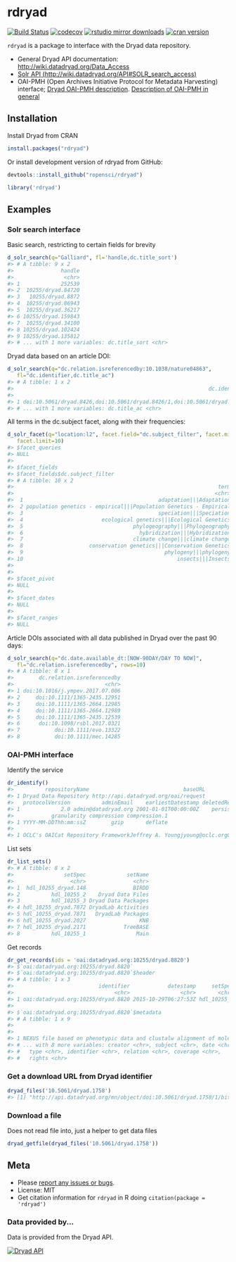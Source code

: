 rdryad
======



[![Build Status](https://travis-ci.org/ropensci/rdryad.svg?branch=master)](https://travis-ci.org/ropensci/rdryad)
[![codecov](https://codecov.io/gh/ropensci/rdryad/branch/master/graph/badge.svg)](https://codecov.io/gh/ropensci/rdryad)
[![rstudio mirror downloads](https://cranlogs.r-pkg.org/badges/rdryad)](https://github.com/metacran/cranlogs.app)
[![cran version](https://www.r-pkg.org/badges/version/rdryad)](https://cran.r-project.org/package=rdryad)

`rdryad` is a package to interface with the Dryad data repository.

* General Dryad API documentation: http://wiki.datadryad.org/Data_Access
* [Solr API (http://wiki.datadryad.org/API#SOLR_search_access)](http://wiki.datadryad.org/API#SOLR_search_access)
* OAI-PMH (Open Archives Initiative Protocol for Metadata Harvesting) interface; [Dryad OAI-PMH description](http://wiki.datadryad.org/API#OAI-PMH). [Description of OAI-PMH in general](http://en.wikipedia.org/wiki/Open_Archives_Initiative_Protocol_for_Metadata_Harvesting)

## Installation

Install Dryad from CRAN


```r
install.packages("rdryad")
```

Or install development version of rdryad from GitHub:


```r
devtools::install_github("ropensci/rdryad")
```


```r
library('rdryad')
```

## Examples

### Solr search interface

Basic search, restricting to certain fields for brevity


```r
d_solr_search(q="Galliard", fl='handle,dc.title_sort')
#> # A tibble: 9 x 2
#>               handle
#>                <chr>
#> 1             252539
#> 2  10255/dryad.84720
#> 3   10255/dryad.8872
#> 4  10255/dryad.86943
#> 5  10255/dryad.36217
#> 6 10255/dryad.159843
#> 7  10255/dryad.34100
#> 8 10255/dryad.102424
#> 9 10255/dryad.135812
#> # ... with 1 more variables: dc.title_sort <chr>
```

Dryad data based on an article DOI:


```r
d_solr_search(q="dc.relation.isreferencedby:10.1038/nature04863",
   fl="dc.identifier,dc.title_ac")
#> # A tibble: 1 x 2
#>                                                              dc.identifier
#>                                                                      <chr>
#> 1 doi:10.5061/dryad.8426,doi:10.5061/dryad.8426/1,doi:10.5061/dryad.8426/2
#> # ... with 1 more variables: dc.title_ac <chr>
```

All terms in the dc.subject facet, along with their frequencies:


```r
d_solr_facet(q="location:l2", facet.field="dc.subject_filter", facet.minCount=1,
   facet.limit=10)
#> $facet_queries
#> NULL
#>
#> $facet_fields
#> $facet_fields$dc.subject_filter
#> # A tibble: 10 x 2
#>                                                                 term value
#>                                                                <chr> <chr>
#>  1                                           adaptation|||Adaptation   745
#>  2 population genetics - empirical|||Population Genetics - Empirical   566
#>  3                                           speciation|||Speciation   459
#>  4                         ecological genetics|||Ecological Genetics   380
#>  5                                   phylogeography|||Phylogeography   361
#>  6                                     hybridization|||Hybridization   320
#>  7                                   climate change|||climate change   317
#>  8                     conservation genetics|||Conservation Genetics   286
#>  9                                             phylogeny|||phylogeny   277
#> 10                                                 insects|||Insects   276
#>
#>
#> $facet_pivot
#> NULL
#>
#> $facet_dates
#> NULL
#>
#> $facet_ranges
#> NULL
```

Article DOIs associated with all data published in Dryad over the past 90 days:


```r
d_solr_search(q="dc.date.available_dt:[NOW-90DAY/DAY TO NOW]",
   fl="dc.relation.isreferencedby", rows=10)
#> # A tibble: 8 x 1
#>        dc.relation.isreferencedby
#>                             <chr>
#> 1 doi:10.1016/j.ympev.2017.07.006
#> 2     doi:10.1111/1365-2435.12951
#> 3     doi:10.1111/1365-2664.12985
#> 4     doi:10.1111/1365-2664.12989
#> 5     doi:10.1111/1365-2435.12539
#> 6      doi:10.1098/rsbl.2017.0321
#> 7           doi:10.1111/evo.13322
#> 8           doi:10.1111/mec.14285
```

### OAI-PMH interface

Identify the service


```r
dr_identify()
#>          repositoryName                              baseURL
#> 1 Dryad Data Repository http://api.datadryad.org/oai/request
#>   protocolVersion          adminEmail    earliestDatestamp deletedRecord
#> 1             2.0 admin@datadryad.org 2001-01-01T00:00:00Z    persistent
#>            granularity compression compression.1
#> 1 YYYY-MM-DDThh:mm:ssZ        gzip       deflate
#>                                                                                                                                                                 description
#> 1 OCLC's OAICat Repository FrameworkJeffrey A. Youngjyoung@oclc.orgOCLC1.5.48http://alcme.oclc.org/oaicat/oaicat_icon.gifhttp://www.oclc.org/research/software/oai/cat.shtm
```

List sets


```r
dr_list_sets()
#> # A tibble: 8 x 2
#>                setSpec             setName
#>                  <chr>               <chr>
#> 1  hdl_10255_dryad.148               BIRDD
#> 2          hdl_10255_2    Dryad Data Files
#> 3          hdl_10255_3 Dryad Data Packages
#> 4 hdl_10255_dryad.7872 DryadLab Activities
#> 5 hdl_10255_dryad.7871   DryadLab Packages
#> 6 hdl_10255_dryad.2027                 KNB
#> 7 hdl_10255_dryad.2171            TreeBASE
#> 8          hdl_10255_1                Main
```

Get records


```r
dr_get_records(ids = 'oai:datadryad.org:10255/dryad.8820')
#> $`oai:datadryad.org:10255/dryad.8820`
#> $`oai:datadryad.org:10255/dryad.8820`$header
#> # A tibble: 1 x 3
#>                           identifier            datestamp     setSpec
#>                                <chr>                <chr>       <chr>
#> 1 oai:datadryad.org:10255/dryad.8820 2015-10-29T06:27:53Z hdl_10255_2
#>
#> $`oai:datadryad.org:10255/dryad.8820`$metadata
#> # A tibble: 1 x 9
#>                                                                         title
#>                                                                         <chr>
#> 1 NEXUS file based on phenotypic data and clustalw alignment of molecular dat
#> # ... with 8 more variables: creator <chr>, subject <chr>, date <chr>,
#> #   type <chr>, identifier <chr>, relation <chr>, coverage <chr>,
#> #   rights <chr>
```

### Get a download URL from Dryad identifier


```r
dryad_files('10.5061/dryad.1758')
#> [1] "http://api.datadryad.org/mn/object/doi:10.5061/dryad.1758/1/bitstream"
```

### Download a file

Does not read file into, just a helper to get data files


```r
dryad_getfile(dryad_files('10.5061/dryad.1758'))
```


## Meta

* Please [report any issues or bugs](https://github.com/ropensci/rdryad/issues).
* License: MIT
* Get citation information for `rdryad` in R doing `citation(package = 'rdryad')`

### Data provided by...

Data is provided from the Dryad API.

<a href="http://wiki.datadryad.org/Data_Access"><img src="http://wiki.datadryad.org/wg/dryad/images/b/bc/Dryad_web_banner_small_v4.jpg" alt="Dryad API" /></a>
